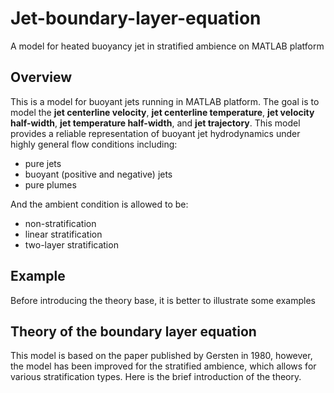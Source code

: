 # Jet-boundary-layer-equation
A model for heated buoyancy jet in stratified ambience on MATLAB platform

## Overview
This is a model for buoyant jets running in MATLAB platform. The goal is to model the **jet centerline velocity**, **jet centerline temperature**, **jet velocity half-width**, **jet temperature half-width**, and **jet trajectory**. This model provides a reliable representation of buoyant jet hydrodynamics under highly general flow conditions including:
- pure jets
- buoyant (positive and negative) jets
- pure plumes

And the ambient condition is allowed to be:
- non-stratification
- linear stratification
- two-layer stratification

## Example
Before introducing the theory base, it is better to illustrate some examples



## Theory of the boundary layer equation
This model is based on the paper published by Gersten in 1980, however, the model has been improved for the stratified ambience, which allows for various stratification types. Here is the brief introduction of the theory.





